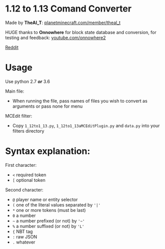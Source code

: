 # 1.12 to 1.13 Comand Converter

Made by **TheAl_T**: [planetminecraft.com/member/theal_t](https://www.planetminecraft.com/member/theal_t)

HUGE thanks to **Onnowhere** for block state database and conversion, for testing and feedback: [youtube.com/onnowhere2](https://www.youtube.com/onnowhere2)

[Reddit](https://www.reddit.com/r/MinecraftCommands/comments/6prh1h/112_113_convert_script/)

# Usage

Use python 2.7 _**or**_ 3.6

Main file:
- When running the file, pass names of files you wish to convert as arguments or pass none for menu

MCEdit filter:
- Copy `1_12to1_13.py`, `1_12to1_13aMCEditPlugin.py` and `data.py` into your filters directory

# Syntax explanation:

First character:
- `<` required token
- `[` optional token

Second character:
- `@` player name or entity selector
- `(` one of the literal values separated by `'|'`
- `*` one or more tokens (must be last)
- `0` a number
- `~` a number prefixed (or not) by `'~'`
- `%` a number suffixed (or not) by `'L'`
- `{` NBT tag
- `:` raw JSON
- `.` whatever
